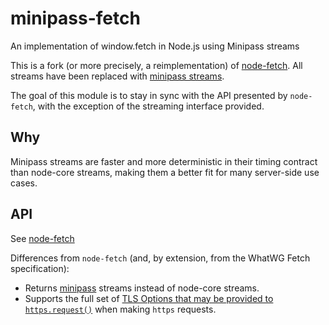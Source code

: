 # minipass-fetch

An implementation of window.fetch in Node.js using Minipass streams

This is a fork (or more precisely, a reimplementation) of
[node-fetch](http://npm.im/node-fetch). All streams have been replaced
with [minipass streams](http://npm.im/minipass).

The goal of this module is to stay in sync with the API presented by
`node-fetch`, with the exception of the streaming interface provided.

## Why

Minipass streams are faster and more deterministic in their timing contract
than node-core streams, making them a better fit for many server-side use
cases.

## API

See [node-fetch](http://npm.im/node-fetch)

Differences from `node-fetch` (and, by extension, from the WhatWG Fetch
specification):

- Returns [minipass](http://npm.im/minipass) streams instead of node-core
  streams.
- Supports the full set of [TLS Options that may be provided to
  `https.request()`](https://nodejs.org/api/https.html#https_https_request_options_callback)
  when making `https` requests.
